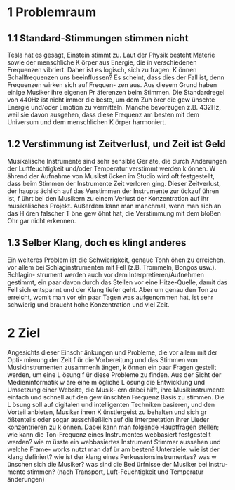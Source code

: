 # 1 Problemraum
## 1.1 Standard-Stimmungen stimmen nicht
Tesla hat es gesagt, Einstein stimmt zu. Laut der Physik besteht Materie sowie
der menschliche K ̈orper aus Energie, die in verschiedenen Frequenzen vibriert.
Daher ist es logisch, sich zu fragen: K ̈onnen Schallfrequenzen uns beeinflussen?
Es scheint, dass dies der Fall ist, denn Frequenzen wirken sich auf Frequen-
zen aus. Aus diesem Grund haben einige Musiker ihre eigenen Pr ̈aferenzen
beim Stimmen. Die Standardregel von 440Hz ist nicht immer die beste, um
dem Zuh ̈orer die gew ̈unschte Energie und/oder Emotion zu vermitteln. Manche
bevorzugen z.B. 432Hz, weil sie davon ausgehen, dass diese Frequenz am besten
mit dem Universum und dem menschlichen K ̈orper harmoniert.
## 1.2 Verstimmung ist Zeitverlust, und Zeit ist Geld
Musikalische Instrumente sind sehr sensible Ger ̈ate, die durch  ̈Anderungen der
Luftfeuchtigkeit und/oder Temperatur verstimmt werden k ̈onnen. W ̈ahrend der
Aufnahme von Musikst ̈ucken im Studio wird oft festgestellt, dass beim Stimmen
der Instrumente Zeit verloren ging. Dieser Zeitverlust, der haupts ̈achlich auf
das Verstimmen der Instrumente zur ̈uckzuf ̈uhren ist, f ̈uhrt bei den Musikern zu
einem Verlust der Konzentration auf ihr musikalisches Projekt. Außerdem kann
man manchmal, wenn man sich an das H ̈oren falscher T ̈one gew ̈ohnt hat, die
Verstimmung mit dem bloßen Ohr gar nicht erkennen.
## 1.3 Selber Klang, doch es klingt anderes
Ein weiteres Problem ist die Schwierigkeit, genaue Tonh ̈ohen zu erreichen, vor
allem bei Schlaginstrumenten mit Fell (z.B. Trommeln, Bongos usw.). Schlagin-
strument werden auch vor dem Interpretieren/Aufnehmen gestimmt, ein paar
davon durch das Stellen vor eine Hitze-Quelle, damit das Fell sich entspannt
und der Klang tiefer geht. Aber um genau den Ton zu erreicht, womit man
vor ein paar Tagen was aufgenommen hat, ist sehr schwierig und braucht hohe
Konzentration und viel Zeit.

# 2 Ziel
Angesichts dieser Einschr ̈ankungen und Probleme, die vor allem mit der Opti-
mierung der Zeit f ̈ur die Vorbereitung und das Stimmen von Musikinstrumenten
zusammenh ̈angen, k ̈onnen ein paar Fragen gestellt werden, um eine L ̈osung
f ̈ur diese Probleme zu finden. Aus der Sicht der Medieninformatik w ̈are eine
m ̈ogliche L ̈osung die Entwicklung und Umsetzung einer Website, die Musik-
ern dabei hilft, ihre Musikinstrumente einfach und schnell auf den gew ̈unschten
Frequenz Basis zu stimmen. Die L ̈osung soll auf digitalen und intelligenten
Techniken basieren, und den Vorteil anbieten, Musiker ihren K ̈unstlergeist zu
behalten und sich gr ̈oßtenteils oder sogar ausschließlich auf die Interpretation
ihrer Lieder konzentrieren zu k ̈onnen. Dabei kann man folgende Hauptfragen
stellen;
wie kann die Ton-Frequenz eines Instrumentes webbasiert festgestellt werden?
wie m ̈usste ein webbasiertes Instrument Stimmer aussehen und welche Frame-
works nutzt man daf ̈ur am besten?
Unterziele:
wie ist der klang definiert?
wie ist der klang eines Perkussionsinstrumentes?
was w ̈unschen sich die Musiker? was sind die Bed ̈urfnisse der Musiker bei Instru-
mente stimmen? (nach Transport, Luft-Feuchtigkeit und Temperatur ̈anderungen)